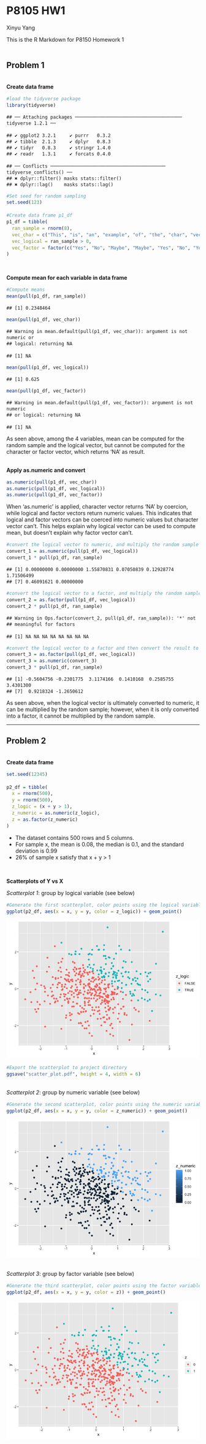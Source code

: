 P8105 HW1
================
Xinyu Yang

This is the R Markdown for P8150 Homework 1  
<br>

## Problem 1

<br> **Create data frame**

``` r
#load the tidyverse package
library(tidyverse)
```

    ## ── Attaching packages ─────────────────────────────────────── tidyverse 1.2.1 ──

    ## ✔ ggplot2 3.2.1     ✔ purrr   0.3.2
    ## ✔ tibble  2.1.3     ✔ dplyr   0.8.3
    ## ✔ tidyr   0.8.3     ✔ stringr 1.4.0
    ## ✔ readr   1.3.1     ✔ forcats 0.4.0

    ## ── Conflicts ────────────────────────────────────────── tidyverse_conflicts() ──
    ## ✖ dplyr::filter() masks stats::filter()
    ## ✖ dplyr::lag()    masks stats::lag()

``` r
#Set seed for random sampling
set.seed(123)

#Create data frame p1_df
p1_df = tibble(
  ran_sample = rnorm(8),
  vec_char = c("This", "is", "an", "example", "of", "the", "char", "vector"),
  vec_logical = ran_sample > 0,
  vec_factor = factor(c("Yes", "No", "Maybe", "Maybe", "Yes", "No", "Yes", "No")) 
)
```

<br>

**Compute mean for each variable in data frame**

``` r
#Compute means
mean(pull(p1_df, ran_sample))
```

    ## [1] 0.2348464

``` r
mean(pull(p1_df, vec_char))
```

    ## Warning in mean.default(pull(p1_df, vec_char)): argument is not numeric or
    ## logical: returning NA

    ## [1] NA

``` r
mean(pull(p1_df, vec_logical))
```

    ## [1] 0.625

``` r
mean(pull(p1_df, vec_factor))
```

    ## Warning in mean.default(pull(p1_df, vec_factor)): argument is not numeric
    ## or logical: returning NA

    ## [1] NA

As seen above, among the 4 variables, mean can be computed for the
random sample and the logical vector, but cannot be computed for the
character or factor vector, which returns ‘NA’ as result.  
<br>

**Apply as.numeric and convert**

``` r
as.numeric(pull(p1_df, vec_char))
as.numeric(pull(p1_df, vec_logical))
as.numeric(pull(p1_df, vec_factor))
```

When ‘as.numeric’ is applied, character vector returns ‘NA’ by coercion,
while logical and factor vectors return numeric values. This indicates
that logical and factor vectors can be coerced into numeric values but
character vector can’t. This helps explain why logical vector can be
used to compute mean, but doesn’t explain why factor vector
can’t.

``` r
#convert the logical vector to numeric, and multiply the random sample by the result
convert_1 = as.numeric(pull(p1_df, vec_logical))
convert_1 * pull(p1_df, ran_sample)
```

    ## [1] 0.00000000 0.00000000 1.55870831 0.07050839 0.12928774 1.71506499
    ## [7] 0.46091621 0.00000000

``` r
#convert the logical vector to a factor, and multiply the random sample by the result
convert_2 = as.factor(pull(p1_df, vec_logical))
convert_2 * pull(p1_df, ran_sample)
```

    ## Warning in Ops.factor(convert_2, pull(p1_df, ran_sample)): '*' not
    ## meaningful for factors

    ## [1] NA NA NA NA NA NA NA NA

``` r
#convert the logical vector to a factor and then convert the result to numeric, and multiply the random sample by the result
convert_3 = as.factor(pull(p1_df, vec_logical))
convert_3 = as.numeric(convert_3)
convert_3 * pull(p1_df, ran_sample)
```

    ## [1] -0.5604756 -0.2301775  3.1174166  0.1410168  0.2585755  3.4301300
    ## [7]  0.9218324 -1.2650612

As seen above, when the logical vector is ultimately converted to
numeric, it can be multiplied by the random sample; however, when it is
only converted into a factor, it cannot be multiplied by the random
sample.

-----

## Problem 2

<br> **Create data frame**

``` r
set.seed(12345)

p2_df = tibble(
  x = rnorm(500),
  y = rnorm(500),
  z_logic = (x + y > 1),
  z_numeric = as.numeric(z_logic),
  z = as.factor(z_numeric)
)
```

  - The dataset contains 500 rows and 5 columns.  
  - For sample x, the mean is 0.08, the median is 0.1, and the standard
    deviation is 0.99
  - 26% of sample x satisfy that x + y \> 1

<br>

**Scatterplots of Y vs X**

*Scatterplot 1*: group by logical variable (see below)

``` r
#Generate the first scatterplot, color points using the logical variable
ggplot(p2_df, aes(x = x, y = y, color = z_logic)) + geom_point()
```

![](p8105_hw1_xy2396_files/figure-gfm/unnamed-chunk-6-1.png)<!-- -->

``` r
#Export the scatterplot to project directory
ggsave("scatter_plot.pdf", height = 4, width = 6)
```

<br> *Scatterplot 2*: group by numeric variable (see
below)

``` r
#Generate the second scatterplot, color points using the numeric variable
ggplot(p2_df, aes(x = x, y = y, color = z_numeric)) + geom_point()
```

![](p8105_hw1_xy2396_files/figure-gfm/unnamed-chunk-7-1.png)<!-- -->

<br> *Scatterplot 3*: group by factor variable (see below)

``` r
#Generate the third scatterplot, color points using the factor variable
ggplot(p2_df, aes(x = x, y = y, color = z)) + geom_point()
```

![](p8105_hw1_xy2396_files/figure-gfm/unnamed-chunk-8-1.png)<!-- -->
